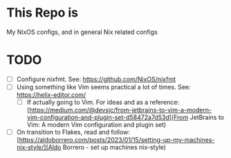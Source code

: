 # This Repo is
My NixOS configs, and in general Nix related configs

# TODO
 - [ ] Configure nixfmt. See: https://github.com/NixOS/nixfmt
 - [ ] Using something like Vim seems practical a lot of times. See: https://helix-editor.com/
     - [ ] If actually going to Vim. For ideas and as a reference: [https://medium.com/@devsjc/from-jetbrains-to-vim-a-modern-vim-configuration-and-plugin-set-d58472a7d53d](From JetBrains to Vim: A modern Vim configuration and plugin set)
 - [ ] On transition to Flakes, read and follow: [https://aldoborrero.com/posts/2023/01/15/setting-up-my-machines-nix-style/](Aldo Borrero - set up machines nix-style)
